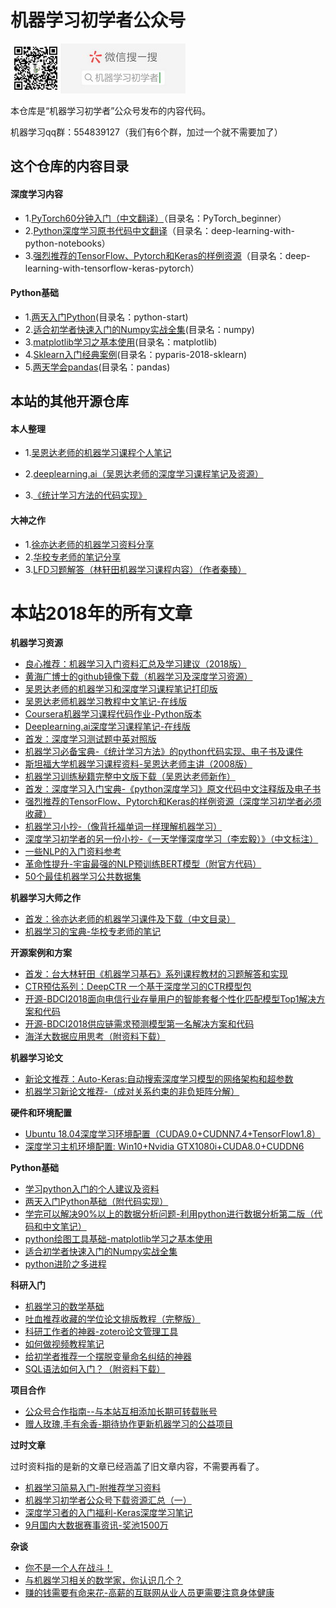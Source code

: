 # 机器学习初学者公众号

![公众号](images/gongzhong.jpg)

本仓库是“机器学习初学者”公众号发布的内容代码。

机器学习qq群：554839127（我们有6个群，加过一个就不需要加了）

## 这个仓库的内容目录

#### 深度学习内容

- 1.[PyTorch60分钟入门（中文翻译）](PyTorch_beginner/)（目录名：PyTorch_beginner）
- 2.[Python深度学习原书代码中文翻译](deep-learning-with-python-notebooks/)（目录名：deep-learning-with-python-notebooks）
- 3.[强烈推荐的TensorFlow、Pytorch和Keras的样例资源](deep-learning-with-tensorflow-keras-pytorch/)（目录名：deep-learning-with-tensorflow-keras-pytorch）

#### Python基础

- 1.[两天入门Python](python-start/)(目录名：python-start)
- 2.[适合初学者快速入门的Numpy实战全集](numpy/)(目录名：numpy)
- 3.[matplotlib学习之基本使用](matplotlib/)(目录名：matplotlib)
- 4.[Sklearn入门经典案例](pyparis-2018-sklearn/)(目录名：pyparis-2018-sklearn)
- 5.[两天学会pandas](pandas/)(目录名：pandas)



## 本站的其他开源仓库

#### 本人整理

- 1.[吴恩达老师的机器学习课程个人笔记](https://github.com/fengdu78/Coursera-ML-AndrewNg-Notes)

- 2.[deeplearning.ai（吴恩达老师的深度学习课程笔记及资源）](https://github.com/fengdu78/deeplearning_ai_books)

- 3.[《统计学习方法的代码实现》](https://github.com/fengdu78/lihang-code)


#### 大神之作

- 1.[徐亦达老师的机器学习资料分享](https://github.com/roboticcam/machine-learning-notes)
- 2.[华校专老师的笔记分享](http://www.huaxiaozhuan.com/)
- 3.[LFD习题解答（林轩田机器学习课程内容）（作者秦臻）](https://github.com/Doraemonzzz/Learning-from-data)



# 本站2018年的所有文章

**机器学习资源**

- [良心推荐：机器学习入门资料汇总及学习建议（2018版）](http://mp.weixin.qq.com/s?__biz=Mzg5NzAxMDgwNg==&mid=2247484000&idx=1&sn=92f198b840073e79e1a267d15a48a279&chksm=c0791f79f70e966fccd525bc2ecb11d328a12f566ccdc781132ffeeb41c484c1f7757db03911&scene=21#wechat_redirect)
- [黄海广博士的github镜像下载（机器学习及深度学习资源）](http://mp.weixin.qq.com/s?__biz=Mzg5NzAxMDgwNg==&mid=2247483810&idx=1&sn=b35ff5aea7cc2a63c459c7f172263a2d&chksm=c0791cbbf70e95ad2e1cf7109cb50422bc07d0db6cbad502d11d3194aa92c608d5053f218cdd&scene=21#wechat_redirect)
- [吴恩达老师的机器学习和深度学习课程笔记打印版](http://mp.weixin.qq.com/s?__biz=Mzg5NzAxMDgwNg==&mid=2247483678&idx=1&sn=da7de252a11a1097e50381a27cb2cfb1&chksm=c0791c07f70e951178054c7d4acc88becfccf953f83a2d616f8508d8bfa3d31d8cdec0c6979f&scene=21#wechat_redirect)
- [吴恩达老师机器学习教程中文笔记-在线版](http://mp.weixin.qq.com/s?__biz=Mzg5NzAxMDgwNg==&mid=2247483672&idx=1&sn=1845db207245efc9d33eeede5ea4b99e&chksm=c0791c01f70e9517cfb80b17d0e72836c5c573b33d9bcdc4ec57f02b6b73260d9c3e907a81e0&scene=21#wechat_redirect)
- [Coursera机器学习课程代码作业-Python版本](http://mp.weixin.qq.com/s?__biz=Mzg5NzAxMDgwNg==&mid=2247483784&idx=1&sn=6c158b9f13ebc612f0fb967323df16c4&chksm=c0791c91f70e95874606edc1a4a0fc38e5063d2634963c793d85c18e5d396be059176bd8d0d6&scene=21#wechat_redirect)
- [Deeplearning.ai深度学习课程笔记-在线版](http://mp.weixin.qq.com/s?__biz=Mzg5NzAxMDgwNg==&mid=2247483694&idx=1&sn=f2d7c0be70d0fd17ee6a685cba6f399d&chksm=c0791c37f70e9521daf50bbee06f925505b61ec963397aba08af87925081f019f33ca27ffe5e&scene=21#wechat_redirect)
- [首发：深度学习测试题中英对照版](http://mp.weixin.qq.com/s?__biz=Mzg5NzAxMDgwNg==&mid=2247483772&idx=1&sn=7046f9f8d5ae0329c6ab25d1fd8510d3&chksm=c0791c65f70e95734cfb3405658049209036c7097cbb17bc62816523acdc4c2ccca43d1bafdd&scene=21#wechat_redirect)
- [机器学习必备宝典-《统计学习方法》的python代码实现、电子书及课件](http://mp.weixin.qq.com/s?__biz=Mzg5NzAxMDgwNg==&mid=2247483911&idx=1&sn=0aa891449692d85382a9b2b5016728bb&chksm=c0791f1ef70e960822c7b67b4216f6c7dc55b2c0f3f75ec7527523daea9ad25b3f86b94d5bec&scene=21#wechat_redirect)
- [斯坦福大学机器学习课程资料-吴恩达老师主讲（2008版）](http://mp.weixin.qq.com/s?__biz=Mzg5NzAxMDgwNg==&mid=2247483778&idx=1&sn=f1fe52a5451eef4e4c6d8463d01621ef&chksm=c0791c9bf70e958d4c57d0f9b2df37ae9cdbed304df030a27161a0ad7f9872926f217e6032d3&scene=21#wechat_redirect)
- [机器学习训练秘籍完整中文版下载（吴恩达老师新作）](http://mp.weixin.qq.com/s?__biz=Mzg5NzAxMDgwNg==&mid=2247483815&idx=1&sn=c220c09741e942b6d402f1090a2d72da&chksm=c0791cbef70e95a88745a8df9b3f2f0e2fe93591a21a3f4c331a920d74cdc6bf564ab33ff8df&scene=21#wechat_redirect)
- [首发：深度学习入门宝典-《python深度学习》原文代码中文注释版及电子书](http://mp.weixin.qq.com/s?__biz=Mzg5NzAxMDgwNg==&mid=2247483804&idx=1&sn=9e862f6d127d70c2619e362c499e15b1&chksm=c0791c85f70e9593cd6106679feaac4b1eace9f717b788f9fbbae05c1b198308c45342ea6992&scene=21#wechat_redirect)
- [强烈推荐的TensorFlow、Pytorch和Keras的样例资源（深度学习初学者必须收藏）](http://mp.weixin.qq.com/s?__biz=Mzg5NzAxMDgwNg==&mid=2247483961&idx=1&sn=7fa7e3e8a1cd4abf3e3357b2f6448118&chksm=c0791f20f70e9636821676c4302a1113016e547632c8e3872bcf815b41de95a7a5b25f3c5f62&scene=21#wechat_redirect)
- [机器学习小抄-（像背托福单词一样理解机器学习）](http://mp.weixin.qq.com/s?__biz=Mzg5NzAxMDgwNg==&mid=2247483707&idx=1&sn=2f28175ecea445129a5e62441aeebd37&chksm=c0791c22f70e95340f61a978147314dd02bf8ab1bd9c49f3b86f928e371dac0ead6eda64116a&scene=21#wechat_redirect)
- [深度学习初学者的另一份小抄-《一天学懂深度学习（李宏毅）》（中文标注）](http://mp.weixin.qq.com/s?__biz=Mzg5NzAxMDgwNg==&mid=2247483860&idx=1&sn=514c1c053e31c4ced3bffe75e02f4b05&chksm=c0791ccdf70e95dba8c32d3b12836359159a2045019e8d5fb45ca578a9846f4601439b42bba3&scene=21#wechat_redirect)
- [一些NLP的入门资料参考](http://mp.weixin.qq.com/s?__biz=Mzg5NzAxMDgwNg==&mid=2247483752&idx=1&sn=779b10f781fd7699040d7fcd5889b998&chksm=c0791c71f70e9567c91c9459641bff333c490a3326e0549fbdc58131fcc9fa5245f8785a54d9&scene=21#wechat_redirect)
- [革命性提升-宇宙最强的NLP预训练BERT模型（附官方代码）](http://mp.weixin.qq.com/s?__biz=Mzg5NzAxMDgwNg==&mid=2247483930&idx=1&sn=31db561b207aed2b488ddb719ec7513f&chksm=c0791f03f70e9615586cf6be32352d0096da71563e87b20e3b115b206c1804d37bd3703fa5fe&scene=21#wechat_redirect)
- [50个最佳机器学习公共数据集](http://mp.weixin.qq.com/s?__biz=Mzg5NzAxMDgwNg==&mid=2247483877&idx=1&sn=ca49142a7bded5c01ce39e25a004b5bd&chksm=c0791cfcf70e95eab42f6565f487c854c803cb072e225e9a30ebf25910ccef7b61ac794990b3&scene=21#wechat_redirect) 

**机器学习大师之作**

- [首发：徐亦达老师的机器学习课件及下载（中文目录）](http://mp.weixin.qq.com/s?__biz=Mzg5NzAxMDgwNg==&mid=2247483886&idx=1&sn=e3a0c27f24446edb67b877d25007aec6&chksm=c0791cf7f70e95e1c601dc184bb681a7150c61fe5c4173e5abee72b1b3d9be71b5774b3d6a1a&scene=21#wechat_redirect)
- [机器学习的宝典-华校专老师的笔记](http://mp.weixin.qq.com/s?__biz=Mzg5NzAxMDgwNg==&mid=2247483789&idx=1&sn=c6cebaaede9d87fc2ea2b38532f89a7b&chksm=c0791c94f70e9582ff738a80d0138fbb7644dfa2e23f8ef83b9f09da92d4bc31f44773befbee&scene=21#wechat_redirect)

**开源案例和方案**

- [首发：台大林轩田《机器学习基石》系列课程教材的习题解答和实现](http://mp.weixin.qq.com/s?__biz=Mzg5NzAxMDgwNg==&mid=2247483984&idx=1&sn=0fc0797e69ef856105bf747a43b4fa1e&chksm=c0791f49f70e965f218747c9ff986f3b702df2d5c4b7be80ab267ed9a4a55303c25fb001a83f&scene=21#wechat_redirect)
- [CTR预估系列：DeepCTR 一个基于深度学习的CTR模型包](http://mp.weixin.qq.com/s?__biz=Mzg5NzAxMDgwNg==&mid=2247483919&idx=1&sn=5fae97fbf1f94a8dec026f08abf0e9c5&chksm=c0791f16f70e9600a2bd47cade5117ad4a64088fca6fc45c51cd0ef6a41f7652650261f058d9&scene=21#wechat_redirect)
- [开源-BDCI2018面向电信行业存量用户的智能套餐个性化匹配模型Top1解决方案和代码](http://mp.weixin.qq.com/s?__biz=Mzg5NzAxMDgwNg==&mid=2247483956&idx=1&sn=5074fcdc8d63a6f2e9d89884d3f369ee&chksm=c0791f2df70e963bbde6058789f6d64c428c07c1f228b96b0056751d08e1b4cd5c6c752021e2&scene=21#wechat_redirect)
- [开源-BDCI2018供应链需求预测模型第一名解决方案和代码](http://mp.weixin.qq.com/s?__biz=Mzg5NzAxMDgwNg==&mid=2247483986&idx=1&sn=0c2c9e185c8a7afba37a212d2af947d5&chksm=c0791f4bf70e965da27dff285473d5b72dc9c58674da3261114a98c174f5fd480f85c4a7b3cc&scene=21#wechat_redirect)
- [海洋大数据应用思考（附资料下载）](http://mp.weixin.qq.com/s?__biz=Mzg5NzAxMDgwNg==&mid=2247483767&idx=1&sn=004de7eff7b8c0621ec25a635bec4b17&chksm=c0791c6ef70e95784174194f028477e1ff9e67b74a1a44a5443c5a659750e0a1610969d6d420&scene=21#wechat_redirect)

**机器学习论文**

- [新论文推荐：Auto-Keras:自动搜索深度学习模型的网络架构和超参数](http://mp.weixin.qq.com/s?__biz=Mzg5NzAxMDgwNg==&mid=2247483820&idx=1&sn=90fcd5fe6262e5a0e22212480e82ed9d&chksm=c0791cb5f70e95a372bc8bf0bfa382bed6a2dd1c0dab036ff4fae2668dccf660f62b2ec3fd07&scene=21#wechat_redirect)
- [机器学习新论文推荐-（成对关系约束的非负矩阵分解）](http://mp.weixin.qq.com/s?__biz=Mzg5NzAxMDgwNg==&mid=2247483746&idx=1&sn=e26b8d4a573f87d28ddef4075d7cbe43&chksm=c0791c7bf70e956d8a3918f5441c85c4228f133b65ab57a1ca05a4a1050c760364e284eec89a&scene=21#wechat_redirect) 

**硬件和环境配置**

- [Ubuntu 18.04深度学习环境配置（CUDA9.0+CUDNN7.4+TensorFlow1.8）](http://mp.weixin.qq.com/s?__biz=Mzg5NzAxMDgwNg==&mid=2247483901&idx=1&sn=f02bd7866ad172ef0c9669851dffde2a&chksm=c0791ce4f70e95f2343047e62d513c0106eedebc09cc25d1c45598ede21da8655a974c6a69c5&scene=21#wechat_redirect)
- [深度学习主机环境配置: Win10+Nvidia GTX1080i+CUDA8.0+CUDDN6 ](http://mp.weixin.qq.com/s?__biz=Mzg5NzAxMDgwNg==&mid=2247483665&idx=1&sn=331d52e5b52fd6eb2ba58c16a0fe3458&chksm=c0791c08f70e951e6c47254389112443e9d50ce919a7da25670a636756b090e500bf81580f1c&scene=21#wechat_redirect)

**Python基础**

- [学习python入门的个人建议及资料](http://mp.weixin.qq.com/s?__biz=Mzg5NzAxMDgwNg==&mid=2247483690&idx=1&sn=701cc75092e7213b6a9b04b57b5e15f3&chksm=c0791c33f70e9525a1f48179802f17d50fc4deab5333cb8b142df20e15b6a117df353c168a45&scene=21#wechat_redirect)
- [两天入门Python基础（附代码实现）](http://mp.weixin.qq.com/s?__biz=Mzg5NzAxMDgwNg==&mid=2247483926&idx=1&sn=c19ee22819f98022e01da9343ad4cb85&chksm=c0791f0ff70e9619fd5a02a7cea9ae75bda478eedfcf2accc8ed2853a09b325c331bebfeb8ec&scene=21#wechat_redirect)
- [学完可以解决90%以上的数据分析问题-利用python进行数据分析第二版（代码和中文笔记）](http://mp.weixin.qq.com/s?__biz=Mzg5NzAxMDgwNg==&mid=2247484020&idx=1&sn=c281956f8414f38c48cc8b358f9dcc26&chksm=c0791f6df70e967b33e4f828031dc3f070ca7b8ae855692245cb8f41480686122d56db4600a2&scene=21#wechat_redirect)
- [python绘图工具基础-matplotlib学习之基本使用](http://mp.weixin.qq.com/s?__biz=Mzg5NzAxMDgwNg==&mid=2247483988&idx=1&sn=0cb80ff3f91f1bf43b14c968ae709576&chksm=c0791f4df70e965b806993b0fe1ead8dc65fa23a010341d0b2f2c5792a66233975895fc43e9e&scene=21#wechat_redirect)
- [适合初学者快速入门的Numpy实战全集](http://mp.weixin.qq.com/s?__biz=Mzg5NzAxMDgwNg==&mid=2247484006&idx=1&sn=1d0b49c0200e901915a99d29f0dadc79&chksm=c0791f7ff70e966929ed3a9b1358beb3b31a1106084f4332176476eafebf3a407fff2150d5b3&scene=21#wechat_redirect)
- [python进阶之多进程 ](http://mp.weixin.qq.com/s?__biz=Mzg5NzAxMDgwNg==&mid=2247484014&idx=1&sn=25a415e5992f9f20c3e4e03dc1678b53&chksm=c0791f77f70e9661dd63cbf156de58fdc906e96f2a02dcef9bed7c35ab8754d9b255fab99aa1&scene=21#wechat_redirect)

**科研入门**

- [机器学习的数学基础](http://mp.weixin.qq.com/s?__biz=Mzg5NzAxMDgwNg==&mid=2247483685&idx=1&sn=1cc418d56344a222a0b6c9a56bdc5026&chksm=c0791c3cf70e952ada01da3a790baa6325c2656a554566716ad96b83c7d1868770514aca8409&scene=21#wechat_redirect)
- [吐血推荐收藏的学位论文排版教程（完整版）](http://mp.weixin.qq.com/s?__biz=Mzg5NzAxMDgwNg==&mid=2247483979&idx=1&sn=9accf54de60fa6fe8f01cbd22e4df1a8&chksm=c0791f52f70e9644157b1c7a2ac0e3a0ba3e785ce45ff84ca22dbab50f7f0e542d7e6eb24b4f&scene=21#wechat_redirect)
- [科研工作者的神器-zotero论文管理工具](http://mp.weixin.qq.com/s?__biz=Mzg5NzAxMDgwNg==&mid=2247483673&idx=1&sn=013a1171e4c44ce19ffe0ffb743b45a8&chksm=c0791c00f70e9516ca6835acdfefaf539d3e121890354c6aba45fb6802fa8709f3a41cb856a7&scene=21#wechat_redirect)
- [如何做视频教程笔记](http://mp.weixin.qq.com/s?__biz=Mzg5NzAxMDgwNg==&mid=2247483829&idx=1&sn=75e97f26a4c9112c8efa932f16a63c1a&chksm=c0791cacf70e95ba585cc7bc302107eb5e5a733a58fe927d7016b590e351300306e78513c60b&scene=21#wechat_redirect)
- [给初学者推荐一个摆脱变量命名纠结的神器](http://mp.weixin.qq.com/s?__biz=Mzg5NzAxMDgwNg==&mid=2247483992&idx=1&sn=06c1765f0eb06fd28888b3625c4ccff1&chksm=c0791f41f70e96576c11aa7c301096f5788931ccb4c6adf532d40e6a5de14ef3024f629f4824&scene=21#wechat_redirect)
- [SQL语法如何入门？（附资料下载）](http://mp.weixin.qq.com/s?__biz=Mzg5NzAxMDgwNg==&mid=2247483760&idx=1&sn=60acdd5afac45fc6d17f5c714389079d&chksm=c0791c69f70e957fbf51c1d213b66817e05b9f5edf9ce128131b4697ceb122798d1bed7eed98&scene=21#wechat_redirect)

**项目合作**

- [公众号合作指南--与本站互相添加长期可转载账号](http://mp.weixin.qq.com/s?__biz=Mzg5NzAxMDgwNg==&mid=2247483996&idx=1&sn=c0d7eb311071ef1eba98d89e274a35b6&chksm=c0791f45f70e96533089471e6732450739eaa3c07d07e90290652636778eea17e2eac2fa8916&scene=21#wechat_redirect)
- [赠人玫瑰,手有余香-期待协作更新机器学习的公益项目 ](http://mp.weixin.qq.com/s?__biz=Mzg5NzAxMDgwNg==&mid=2247483924&idx=1&sn=751c23682abc116ec4c2401e942f4d4d&chksm=c0791f0df70e961bb602b004e70b5c3f780ca56fce49490d6e53cfdbbc374ed1c21c73bcf1a2&scene=21#wechat_redirect)

**过时文章**

过时资料指的是新的文章已经涵盖了旧文章内容，不需要再看了。

- [机器学习简易入门-附推荐学习资料](http://mp.weixin.qq.com/s?__biz=Mzg5NzAxMDgwNg==&mid=2247483872&idx=1&sn=a8d462ba6bbe582fd35d6a1240c15f86&chksm=c0791cf9f70e95ef60751437a698b0bee4188405bc9bedebea34611a96f7207c10a9b7309bfa&scene=21#wechat_redirect)
- [机器学习初学者公众号下载资源汇总（一）](http://mp.weixin.qq.com/s?__biz=Mzg5NzAxMDgwNg==&mid=2247483792&idx=1&sn=5fe8d315183102be6f4ad92695d0f475&chksm=c0791c89f70e959fcbeda0ad8290093c8edc70b4fcb310073131bab1d01506795204726b7f07&scene=21#wechat_redirect)
- [深度学习者的入门福利-Keras深度学习笔记](http://mp.weixin.qq.com/s?__biz=Mzg5NzAxMDgwNg==&mid=2247483914&idx=1&sn=cecee99473f6d7d33565389c6de4ed16&chksm=c0791f13f70e9605b69e84ee7e1a1a30ff3b4e78e19b71766831e4fa438d2422fed270b15685&scene=21#wechat_redirect)
- [9月国内大数据赛事资讯-奖池1500万 ](http://mp.weixin.qq.com/s?__biz=Mzg5NzAxMDgwNg==&mid=2247483701&idx=1&sn=96ac60cf968284a7ae75b733a52df8bd&chksm=c0791c2cf70e953a45690656f2bd68c25287b2ba0a0c31db4debde5a38808c68ad5d82403e81&scene=21#wechat_redirect)

**杂谈**

- [你不是一个人在战斗！](http://mp.weixin.qq.com/s?__biz=Mzg5NzAxMDgwNg==&mid=2247483699&idx=1&sn=1518fb758a87a89fdf4614952baf4069&chksm=c0791c2af70e953c0cb2289ccf672b1f2968273ce1b01b41a8a874853668681c0381e629db33&scene=21#wechat_redirect)
- [与机器学习相关的数学家，你认识几个？](http://mp.weixin.qq.com/s?__biz=Mzg5NzAxMDgwNg==&mid=2247483740&idx=1&sn=e5cc3739911f4feb4c9bffed09de209b&chksm=c0791c45f70e9553b2eb33459ecc116327018013a288e0de5b33c39052f2103390ea2697f2ce&scene=21#wechat_redirect)
- [赚的钱需要有命来花-高薪的互联网从业人员更需要注意身体健康](http://mp.weixin.qq.com/s?__biz=Mzg5NzAxMDgwNg==&mid=2247483824&idx=1&sn=36f5cdfe9b3830ccb1566d9a4877ffa7&chksm=c0791ca9f70e95bfa5f49d6e411935766a8c1b17a0d831a41f30115a30bbbde485eeb2cf0c95&scene=21#wechat_redirect)
